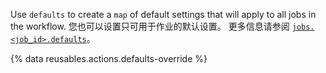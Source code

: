 Use `defaults` to create a `map` of default settings that will apply to all jobs in the workflow. 您也可以设置只可用于作业的默认设置。 更多信息请参阅 [`jobs.<job_id>.defaults`](/actions/using-workflows/workflow-syntax-for-github-actions#jobsjob_iddefaults)。

{% data reusables.actions.defaults-override %}
